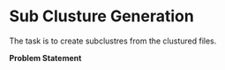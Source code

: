 # Sub Clusture Generation
The task is to create subclustres from the clustured files.


<B>Problem Statement</B>



